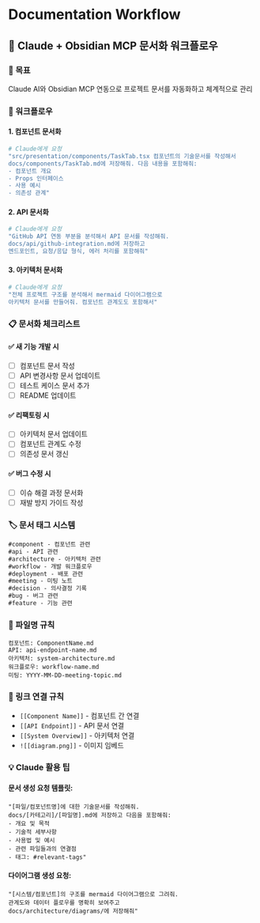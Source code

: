 # Documentation Workflow

## 📝 Claude + Obsidian MCP 문서화 워크플로우

### 🎯 목표
Claude AI와 Obsidian MCP 연동으로 프로젝트 문서를 자동화하고 체계적으로 관리

### 🔄 워크플로우

#### 1. **컴포넌트 문서화**
```bash
# Claude에게 요청
"src/presentation/components/TaskTab.tsx 컴포넌트의 기술문서를 작성해서 
docs/components/TaskTab.md에 저장해줘. 다음 내용을 포함해줘:
- 컴포넌트 개요
- Props 인터페이스
- 사용 예시
- 의존성 관계"
```

#### 2. **API 문서화**
```bash
# Claude에게 요청  
"GitHub API 연동 부분을 분석해서 API 문서를 작성해줘.
docs/api/github-integration.md에 저장하고 
엔드포인트, 요청/응답 형식, 에러 처리를 포함해줘"
```

#### 3. **아키텍처 문서화**
```bash
# Claude에게 요청
"전체 프로젝트 구조를 분석해서 mermaid 다이어그램으로 
아키텍처 문서를 만들어줘. 컴포넌트 관계도도 포함해서"
```

### 📋 문서화 체크리스트

#### ✅ 새 기능 개발 시
- [ ] 컴포넌트 문서 작성
- [ ] API 변경사항 문서 업데이트  
- [ ] 테스트 케이스 문서 추가
- [ ] README 업데이트

#### ✅ 리팩토링 시
- [ ] 아키텍처 문서 업데이트
- [ ] 컴포넌트 관계도 수정
- [ ] 의존성 문서 갱신

#### ✅ 버그 수정 시  
- [ ] 이슈 해결 과정 문서화
- [ ] 재발 방지 가이드 작성

### 🏷️ 문서 태그 시스템

```markdown
#component - 컴포넌트 관련
#api - API 관련  
#architecture - 아키텍처 관련
#workflow - 개발 워크플로우
#deployment - 배포 관련
#meeting - 미팅 노트
#decision - 의사결정 기록
#bug - 버그 관련
#feature - 기능 관련
```

### 📁 파일명 규칙

```
컴포넌트: ComponentName.md
API: api-endpoint-name.md  
아키텍처: system-architecture.md
워크플로우: workflow-name.md
미팅: YYYY-MM-DD-meeting-topic.md
```

### 🔗 링크 연결 규칙

- `[[Component Name]]` - 컴포넌트 간 연결
- `[[API Endpoint]]` - API 문서 연결  
- `[[System Overview]]` - 아키텍처 연결
- `![[diagram.png]]` - 이미지 임베드

### 💡 Claude 활용 팁

#### 문서 생성 요청 템플릿:
```
"[파일/컴포넌트명]에 대한 기술문서를 작성해줘. 
docs/[카테고리]/[파일명].md에 저장하고 다음을 포함해줘:
- 개요 및 목적
- 기술적 세부사항  
- 사용법 및 예시
- 관련 파일들과의 연결점
- 태그: #relevant-tags"
```

#### 다이어그램 생성 요청:
```
"[시스템/컴포넌트]의 구조를 mermaid 다이어그램으로 그려줘.
관계도와 데이터 플로우를 명확히 보여주고 
docs/architecture/diagrams/에 저장해줘"
```